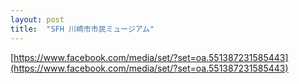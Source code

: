 ```yaml
---
layout: post
title:  "SFH 川崎市市民ミュージアム"
---
```

[https://www.facebook.com/media/set/?set=oa.551387231585443](https://www.facebook.com/media/set/?set=oa.551387231585443)
